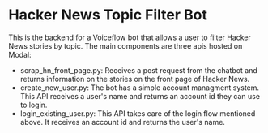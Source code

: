 # Hacker News Topic Filter Bot

This is the backend for a Voiceflow bot that allows a user to filter Hacker News stories by topic. The main components are three apis hosted on Modal:

* scrap_hn_front_page.py: Receives a post request from the chatbot and returns information on the stories on the front page of Hacker News.
* create_new_user.py: The bot has a simple account managment system. This API receives a user's name and returns an account id they can use to login.
* login_existing_user.py: This API takes care of the login flow mentioned above. It receives an account id and returns the user's name.


